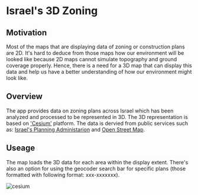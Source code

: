# Israel's 3D Zoning

## Motivation 
Most of the maps that are displaying data of zoning or construction plans are 2D.  It's hard to deduce from those maps how our environment will be looked like because 2D maps cannot simulate topography and ground coverage properly. Hence, there is a need for a 3D map that can display this data and help us have a better understanding of how our environment might look like.


## Overview
The app provides data on zoning plans across Israel which has been analyzed and processed to be represented in 3D.
The 3D representation is based on ['Cesium'](https://cesium.com/) platform. The data is dervied from public services such as: [Israel's Planning Administarion](https://www.gov.il/en/departments/iplan) and [Open Street Map](https://www.openstreetmap.org).

## Useage
The map loads the 3D data for each area within the display extent.
There's also an option for using the geocoder search bar for specific plans (those formatted with following format: xxx-xxxxxxx). 

![cesium](images/cesium.gif)
